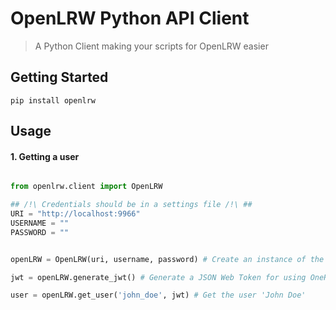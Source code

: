 # OpenLRW Python API Client
> A Python Client making your scripts for OpenLRW easier


## Getting Started
` pip install openlrw `

## Usage

#### 1. Getting a user

```python

from openlrw.client import OpenLRW

## /!\ Credentials should be in a settings file /!\ ##
URI = "http://localhost:9966"
USERNAME = "" 
PASSWORD = ""


openLRW = OpenLRW(uri, username, password) # Create an instance of the client

jwt = openLRW.generate_jwt() # Generate a JSON Web Token for using OneRoster routes

user = openLRW.get_user('john_doe', jwt) # Get the user 'John Doe'


```
